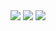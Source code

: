 <img src="https://img.shields.io/badge/C-000000?style=for-the-badge&logo=C&logoColor=white">
<img src="https://img.shields.io/badge/C++ -000000?style=for-the-badge&logo=C++&logoColor=white">
<img src="https://img.shields.io/badge/C Sharp-000000?style=for-the-badge&logo=CSharp&logoColor=white">

